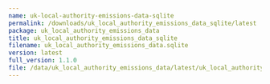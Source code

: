 ```yaml
---
name: uk-local-authority-emissions-data-sqlite
permalink: /downloads/uk_local_authority_emissions_data_sqlite/latest
package: uk_local_authority_emissions_data
title: uk_local_authority_emissions_data_sqlite
filename: uk_local_authority_emissions_data.sqlite
version: latest
full_version: 1.1.0
file: /data/uk_local_authority_emissions_data/latest/uk_local_authority_emissions_data.sqlite
---
```

